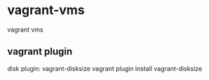 # vagrant-vms
vagrant vms

## vagrant plugin
disk plugin: vagrant-disksize
vagrant plugin install vagrant-disksize
